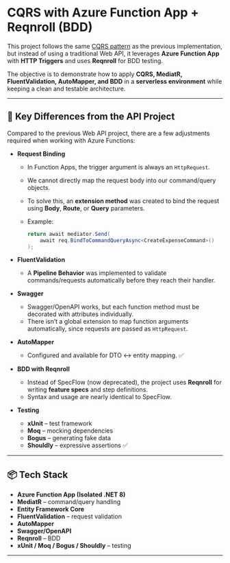 # CQRS with Azure Function App + Reqnroll (BDD)

This project follows the same [CQRS pattern](https://github.com/leldev/CQRS) as the previous implementation, but instead of using a traditional Web API, it leverages **Azure Function App** with **HTTP Triggers** and uses **Reqnroll** for BDD testing.

The objective is to demonstrate how to apply **CQRS, MediatR, FluentValidation, AutoMapper, and BDD** in a **serverless environment** while keeping a clean and testable architecture.

---

## 🚀 Key Differences from the API Project

Compared to the previous Web API project, there are a few adjustments required when working with Azure Functions:

- **Request Binding**

  - In Function Apps, the trigger argument is always an `HttpRequest`.
  - We cannot directly map the request body into our command/query objects.
  - To solve this, an **extension method** was created to bind the request using **Body**, **Route**, or **Query** parameters.
  - Example:

    ```csharp
    return await mediator.Send(
        await req.BindToCommandQueryAsync<CreateExpenseCommand>()
    );
    ```

- **FluentValidation**

  - A **Pipeline Behavior** was implemented to validate commands/requests automatically before they reach their handler.

- **Swagger**

  - Swagger/OpenAPI works, but each function method must be decorated with attributes individually.
  - There isn’t a global extension to map function arguments automatically, since requests are passed as `HttpRequest`.

- **AutoMapper**

  - Configured and available for DTO ↔ entity mapping. ✅

- **BDD with Reqnroll**

  - Instead of SpecFlow (now deprecated), the project uses **Reqnroll** for writing **feature specs** and step definitions.
  - Syntax and usage are nearly identical to SpecFlow.

- **Testing**
  - **xUnit** – test framework
  - **Moq** – mocking dependencies
  - **Bogus** – generating fake data
  - **Shouldly** – expressive assertions ✅

---

## 📦 Tech Stack

- **Azure Function App (Isolated .NET 8)**
- **MediatR** – command/query handling
- **Entity Framework Core**
- **FluentValidation** – request validation
- **AutoMapper**
- **Swagger/OpenAPI**
- **Reqnroll** – BDD
- **xUnit / Moq / Bogus / Shouldly** – testing

---
